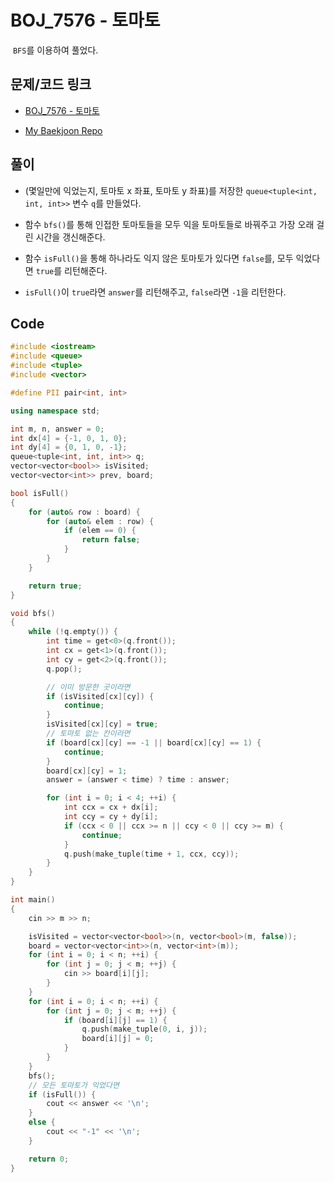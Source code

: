 # BOJ_7576 - 토마토

&nbsp;`BFS`를 이용하여 풀었다.

## 문제/코드 링크

- [BOJ_7576 - 토마토](https://www.acmicpc.net/problem/7576)

- [My Baekjoon Repo](https://github.com/Meantint/Baekjoon)

## 풀이

- (몇일만에 익었는지, 토마토 x 좌표, 토마토 y 좌표)를 저장한 `queue<tuple<int, int, int>>` 변수 `q`를 만들었다.

- 함수 `bfs()`를 통해 인접한 토마토들을 모두 익을 토마토들로 바꿔주고 가장 오래 걸린 시간을 갱신해준다.

- 함수 `isFull()`을 통해 하나라도 익지 않은 토마토가 있다면 `false`를, 모두 익었다면 `true`를 리턴해준다.

- `isFull()`이 `true`라면 `answer`를 리턴해주고, `false`라면 `-1`을 리턴한다.

## Code

```cpp
#include <iostream>
#include <queue>
#include <tuple>
#include <vector>

#define PII pair<int, int>

using namespace std;

int m, n, answer = 0;
int dx[4] = {-1, 0, 1, 0};
int dy[4] = {0, 1, 0, -1};
queue<tuple<int, int, int>> q;
vector<vector<bool>> isVisited;
vector<vector<int>> prev, board;

bool isFull()
{
    for (auto& row : board) {
        for (auto& elem : row) {
            if (elem == 0) {
                return false;
            }
        }
    }

    return true;
}

void bfs()
{
    while (!q.empty()) {
        int time = get<0>(q.front());
        int cx = get<1>(q.front());
        int cy = get<2>(q.front());
        q.pop();

        // 이미 방문한 곳이라면
        if (isVisited[cx][cy]) {
            continue;
        }
        isVisited[cx][cy] = true;
        // 토마토 없는 칸이라면
        if (board[cx][cy] == -1 || board[cx][cy] == 1) {
            continue;
        }
        board[cx][cy] = 1;
        answer = (answer < time) ? time : answer;

        for (int i = 0; i < 4; ++i) {
            int ccx = cx + dx[i];
            int ccy = cy + dy[i];
            if (ccx < 0 || ccx >= n || ccy < 0 || ccy >= m) {
                continue;
            }
            q.push(make_tuple(time + 1, ccx, ccy));
        }
    }
}

int main()
{
    cin >> m >> n;

    isVisited = vector<vector<bool>>(n, vector<bool>(m, false));
    board = vector<vector<int>>(n, vector<int>(m));
    for (int i = 0; i < n; ++i) {
        for (int j = 0; j < m; ++j) {
            cin >> board[i][j];
        }
    }
    for (int i = 0; i < n; ++i) {
        for (int j = 0; j < m; ++j) {
            if (board[i][j] == 1) {
                q.push(make_tuple(0, i, j));
                board[i][j] = 0;
            }
        }
    }
    bfs();
    // 모든 토마토가 익었다면
    if (isFull()) {
        cout << answer << '\n';
    }
    else {
        cout << "-1" << '\n';
    }

    return 0;
}
```
